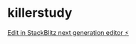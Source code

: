 # killerstudy

[Edit in StackBlitz next generation editor ⚡️](https://stackblitz.com/~/github.com/1995th/killerstudy)